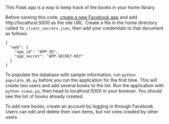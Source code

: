 This Flask app is a way to keep track of the books in your home library.

Before running this code, [create a new Facebook app](https://developers.facebook.com/apps/) and add http://localhost:5000 as the site URL. Create a file in the home directory called ```fb_client_secrets.json```, then add your credentials to that document as follows:

```
{
  "web": {
    "app_id": "APP-ID",
    "app_secret": "APP-SECRET-KEY"
  }
}
```

To populate the database with sample information, run ```python populate_db.py``` before you run the application for the first time. This will create two users and add several books to the list. Run the application with ```python views.py```, then head to localhost:5000 in your browser. You should see the list of books already created.

To add new books, create an account by logging in through Facebook. Users can edit and delete their own items, but not ones created by other users.